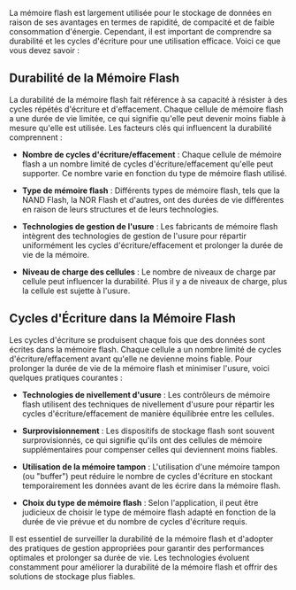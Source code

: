 
La mémoire flash est largement utilisée pour le stockage de données en raison de ses avantages en termes de rapidité, de compacité et de faible consommation d'énergie. Cependant, il est important de comprendre sa durabilité et les cycles d'écriture pour une utilisation efficace. Voici ce que vous devez savoir :

## Durabilité de la Mémoire Flash

La durabilité de la mémoire flash fait référence à sa capacité à résister à des cycles répétés d'écriture et d'effacement. Chaque cellule de mémoire flash a une durée de vie limitée, ce qui signifie qu'elle peut devenir moins fiable à mesure qu'elle est utilisée. Les facteurs clés qui influencent la durabilité comprennent :

- **Nombre de cycles d'écriture/effacement** : Chaque cellule de mémoire flash a un nombre limité de cycles d'écriture/effacement qu'elle peut supporter. Ce nombre varie en fonction du type de mémoire flash utilisé.

- **Type de mémoire flash** : Différents types de mémoire flash, tels que la NAND Flash, la NOR Flash et d'autres, ont des durées de vie différentes en raison de leurs structures et de leurs technologies.

- **Technologies de gestion de l'usure** : Les fabricants de mémoire flash intègrent des technologies de gestion de l'usure pour répartir uniformément les cycles d'écriture/effacement et prolonger la durée de vie de la mémoire.

- **Niveau de charge des cellules** : Le nombre de niveaux de charge par cellule peut influencer la durabilité. Plus il y a de niveaux de charge, plus la cellule est sujette à l'usure.

## Cycles d'Écriture dans la Mémoire Flash

Les cycles d'écriture se produisent chaque fois que des données sont écrites dans la mémoire flash. Chaque cellule a un nombre limité de cycles d'écriture/effacement avant qu'elle ne devienne moins fiable. Pour prolonger la durée de vie de la mémoire flash et minimiser l'usure, voici quelques pratiques courantes :

- **Technologies de nivellement d'usure** : Les contrôleurs de mémoire flash utilisent des techniques de nivellement d'usure pour répartir les cycles d'écriture/effacement de manière équilibrée entre les cellules.

- **Surprovisionnement** : Les dispositifs de stockage flash sont souvent surprovisionnés, ce qui signifie qu'ils ont des cellules de mémoire supplémentaires pour compenser celles qui deviennent moins fiables.

- **Utilisation de la mémoire tampon** : L'utilisation d'une mémoire tampon (ou "buffer") peut réduire le nombre de cycles d'écriture en stockant temporairement les données avant de les écrire dans la mémoire flash.

- **Choix du type de mémoire flash** : Selon l'application, il peut être judicieux de choisir le type de mémoire flash adapté en fonction de la durée de vie prévue et du nombre de cycles d'écriture requis.

Il est essentiel de surveiller la durabilité de la mémoire flash et d'adopter des pratiques de gestion appropriées pour garantir des performances optimales et prolonger sa durée de vie. Les technologies évoluent constamment pour améliorer la durabilité de la mémoire flash et offrir des solutions de stockage plus fiables.
